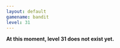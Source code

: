 ```yaml
---
layout: default
gamename: bandit
level: 31
---
```

**At this moment, level 31 does not exist yet.**
